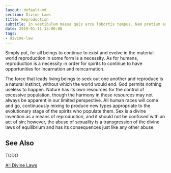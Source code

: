 ```yaml
---
layout: default-md
section: Divine Laws
title: Reproduction
subtitle: In vestibulum massa quis arcu lobortis tempus. Nam pretium arcu in odio vulputate luctus.
date: 2019-01-11 13:00:00
tags: 
- divine-law
---
```


Simply put, for all beings to continue to exist and evolve in the material world reproduction in some form is a necessity. As for humans, reproduction is a necessity in order for spirits to continue to have opportunities for incarnation and reincarnation. 

The force that leads living beings to seek out one another and reproduce is a natural instinct, without which the world would end.  God permits nothing useless to happen.  Nature has its own resources for the control of excessive population, though the harmony in these resources may not always be apparent in our limited perspective.  All human races will come and go, continuously mixing to produce new types appropriate to the evolutionary stage of the spirits who populate them.  Sex is a divine invention as a means of reproduction, and it should not be confused with an act of sin; however, the abuse of sexuality is a transgression of the divine laws of equilibrium and has its consequences just like any other abuse. 

## See Also
TODO


<a href="/divine-laws" class="button special">All Divine Laws</a>
